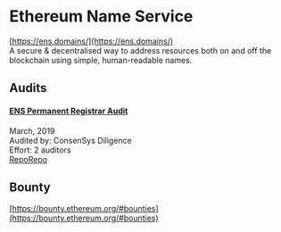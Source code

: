 
# Ethereum Name Service
  
[https://ens.domains/](https://ens.domains/)<br>
A secure & decentralised way to address resources both on and off the blockchain using simple, human-readable names.


## Audits



#### [ENS Permanent Registrar Audit](https://diligence.consensys.net/audits/2019/03/ens-permanent-registrar/)

March, 2019<br>
Audited by: ConsenSys Diligence<br>Effort: 2 auditors<br>
[Repo](https://github.com/ensdomains/ethregistrar/tree/e52abfc2799ac361364aca6135fc20f9175a29fd)[Repo](https://github.com/ensdomains/root/tree/c82010e34828d72319efb66aae921609d3c7a704)
      

  

## Bounty

[https://bounty.ethereum.org/#bounties](https://bounty.ethereum.org/#bounties)<br>



